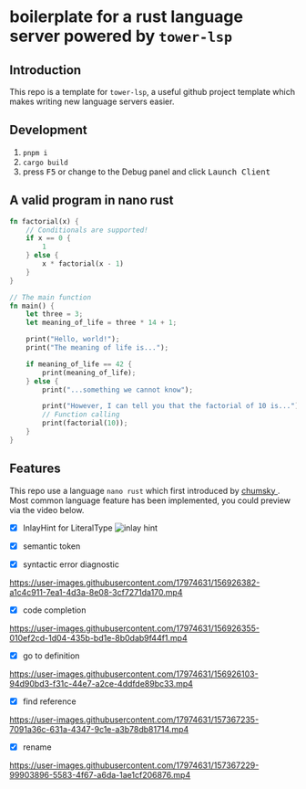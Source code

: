 # boilerplate for a  rust language server powered by `tower-lsp` 
## Introduction
This repo is a template for `tower-lsp`, a useful github project template which makes writing new language servers easier.
## Development
1. `pnpm i`
2. `cargo build`
3. press <kbd>F5</kbd> or change to the Debug panel and click <kbd>Launch Client</kbd>
## A valid program in nano rust 
```rust
fn factorial(x) {
    // Conditionals are supported!
    if x == 0 {
        1
    } else {
        x * factorial(x - 1)
    }
}

// The main function
fn main() {
    let three = 3;
    let meaning_of_life = three * 14 + 1;

    print("Hello, world!");
    print("The meaning of life is...");

    if meaning_of_life == 42 {
        print(meaning_of_life);
    } else {
        print("...something we cannot know");

        print("However, I can tell you that the factorial of 10 is...");
        // Function calling
        print(factorial(10));
    }
}
```
## Features
This repo use a language `nano rust` which first introduced by [ chumsky ](https://github.com/zesterer/chumsky/blob/master/examples/nano_rust.rs). Most common language feature has been implemented, you could preview via the video below.

- [x] InlayHint for LiteralType
![inlay hint](https://user-images.githubusercontent.com/17974631/156926412-c3823dac-664e-430e-96c1-c003a86eabb2.gif)

- [x] semantic token

- [x] syntactic error diagnostic

https://user-images.githubusercontent.com/17974631/156926382-a1c4c911-7ea1-4d3a-8e08-3cf7271da170.mp4

- [x] code completion  

https://user-images.githubusercontent.com/17974631/156926355-010ef2cd-1d04-435b-bd1e-8b0dab9f44f1.mp4

- [x] go to definition  

https://user-images.githubusercontent.com/17974631/156926103-94d90bd3-f31c-44e7-a2ce-4ddfde89bc33.mp4

- [x] find reference

https://user-images.githubusercontent.com/17974631/157367235-7091a36c-631a-4347-9c1e-a3b78db81714.mp4

- [x] rename

https://user-images.githubusercontent.com/17974631/157367229-99903896-5583-4f67-a6da-1ae1cf206876.mp4







